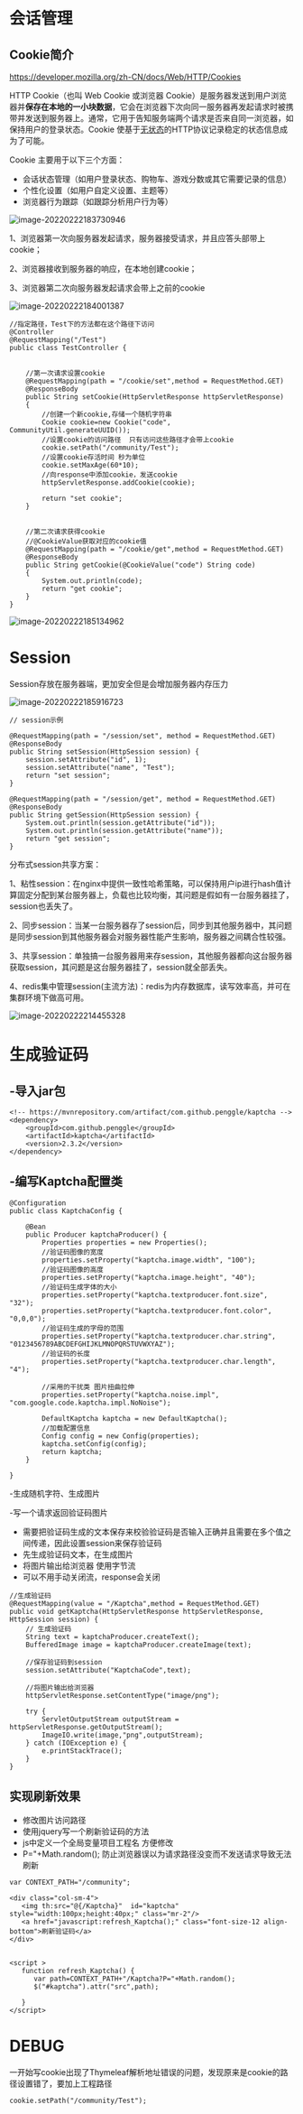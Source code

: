 # 会话管理

## Cookie简介

https://developer.mozilla.org/zh-CN/docs/Web/HTTP/Cookies

HTTP Cookie（也叫 Web Cookie 或浏览器 Cookie）是服务器发送到用户浏览器并**保存在本地的一小块数据**，它会在浏览器下次向同一服务器再发起请求时被携带并发送到服务器上。通常，它用于告知服务端两个请求是否来自同一浏览器，如保持用户的登录状态。Cookie 使基于[无状态](https://developer.mozilla.org/en-US/docs/Web/HTTP/Overview#http_is_stateless_but_not_sessionless)的HTTP协议记录稳定的状态信息成为了可能。

Cookie 主要用于以下三个方面：

- 会话状态管理（如用户登录状态、购物车、游戏分数或其它需要记录的信息）
- 个性化设置（如用户自定义设置、主题等）
- 浏览器行为跟踪（如跟踪分析用户行为等）

![image-20220222183730946](E:\1.png)



1、浏览器第一次向服务器发起请求，服务器接受请求，并且应答头部带上cookie；

2、浏览器接收到服务器的响应，在本地创建cookie；

3、浏览器第二次向服务器发起请求会带上之前的cookie



![image-20220222184001387](E:\2.png)

```
//指定路径，Test下的方法都在这个路径下访问
@Controller
@RequestMapping("/Test")
public class TestController {


    //第一次请求设置cookie
    @RequestMapping(path = "/cookie/set",method = RequestMethod.GET)
    @ResponseBody
    public String setCookie(HttpServletResponse httpServletResponse)
    {
        //创建一个新cookie,存储一个随机字符串
        Cookie cookie=new Cookie("code", CommunityUtil.generateUUID());
        //设置cookie的访问路径  只有访问这些路径才会带上cookie
        cookie.setPath("/community/Test");
        //设置cookie存活时间 秒为单位
        cookie.setMaxAge(60*10);
        //向response中添加cookie，发送cookie
        httpServletResponse.addCookie(cookie);

        return "set cookie";
    }


    //第二次请求获得cookie
    //@CookieValue获取对应的cookie值
    @RequestMapping(path = "/cookie/get",method = RequestMethod.GET)
    @ResponseBody
    public String getCookie(@CookieValue("code") String code)
    {
        System.out.println(code);
        return "get cookie";
    }
}
```

![image-20220222185134962](E:\3.png)



# Session



Session存放在服务器端，更加安全但是会增加服务器内存压力

![image-20220222185916723](E:\4.png)



```
// session示例

@RequestMapping(path = "/session/set", method = RequestMethod.GET)
@ResponseBody
public String setSession(HttpSession session) {
    session.setAttribute("id", 1);
    session.setAttribute("name", "Test");
    return "set session";
}

@RequestMapping(path = "/session/get", method = RequestMethod.GET)
@ResponseBody
public String getSession(HttpSession session) {
    System.out.println(session.getAttribute("id"));
    System.out.println(session.getAttribute("name"));
    return "get session";
}
```





分布式session共享方案：

1、粘性session：在nginx中提供一致性哈希策略，可以保持用户ip进行hash值计算固定分配到某台服务器上，负载也比较均衡，其问题是假如有一台服务器挂了，session也丢失了。

2、同步session：当某一台服务器存了session后，同步到其他服务器中，其问题是同步session到其他服务器会对服务器性能产生影响，服务器之间耦合性较强。

3、共享session：单独搞一台服务器用来存session，其他服务器都向这台服务器获取session，其问题是这台服务器挂了，session就全部丢失。

4、redis集中管理session(主流方法)：redis为内存数据库，读写效率高，并可在集群环境下做高可用。



![image-20220222214455328](E:\5.png)





# 生成验证码

## -导入jar包

```
<!-- https://mvnrepository.com/artifact/com.github.penggle/kaptcha -->
<dependency>
    <groupId>com.github.penggle</groupId>
    <artifactId>kaptcha</artifactId>
    <version>2.3.2</version>
</dependency>
```





## -编写Kaptcha配置类

```
@Configuration
public class KaptchaConfig {

    @Bean
    public Producer kaptchaProducer() {
        Properties properties = new Properties();
        //验证码图像的宽度
        properties.setProperty("kaptcha.image.width", "100");
        //验证码图像的高度
        properties.setProperty("kaptcha.image.height", "40");
        //验证码生成字体的大小
        properties.setProperty("kaptcha.textproducer.font.size", "32");
        properties.setProperty("kaptcha.textproducer.font.color", "0,0,0");
        //验证码生成的字母的范围
        properties.setProperty("kaptcha.textproducer.char.string", "0123456789ABCDEFGHIJKLMNOPQRSTUVWXYAZ");
        //验证码的长度
        properties.setProperty("kaptcha.textproducer.char.length", "4");
        
        //采用的干扰类 图片扭曲拉伸
        properties.setProperty("kaptcha.noise.impl", "com.google.code.kaptcha.impl.NoNoise");

        DefaultKaptcha kaptcha = new DefaultKaptcha();
        //加载配置信息
        Config config = new Config(properties);
        kaptcha.setConfig(config);
        return kaptcha;
    }

}

```



-生成随机字符、生成图片

-写一个请求返回验证码图片

- 需要把验证码生成的文本保存来校验验证码是否输入正确并且需要在多个值之间传递，因此设置session来保存验证码
- 先生成验证码文本，在生成图片
- 将图片输出给浏览器 使用字节流
- 可以不用手动关闭流，response会关闭

```
//生成验证码
@RequestMapping(value = "/Kaptcha",method = RequestMethod.GET)
public void getKaptcha(HttpServletResponse httpServletResponse, HttpSession session) {
    // 生成验证码
    String text = kaptchaProducer.createText();
    BufferedImage image = kaptchaProducer.createImage(text);

    //保存验证码到session
    session.setAttribute("KaptchaCode",text);

    //将图片输出给浏览器
    httpServletResponse.setContentType("image/png");

    try {
        ServletOutputStream outputStream = httpServletResponse.getOutputStream();
        ImageIO.write(image,"png",outputStream);
    } catch (IOException e) {
        e.printStackTrace();
    }
}
```





## 实现刷新效果

- 修改图片访问路径
- 使用jquery写一个刷新验证码的方法
- js中定义一个全局变量项目工程名 方便修改
- P="+Math.random(); 防止浏览器误以为请求路径没变而不发送请求导致无法刷新

```
var CONTEXT_PATH="/community";
```

```
<div class="col-sm-4">
   <img th:src="@{/Kaptcha}"  id="kaptcha"  style="width:100px;height:40px;" class="mr-2"/>
   <a href="javascript:refresh_Kaptcha();" class="font-size-12 align-bottom">刷新验证码</a>
</div>

```

```

<script >
   function refresh_Kaptcha() {
      var path=CONTEXT_PATH+"/Kaptcha?P="+Math.random();
      $("#kaptcha").attr("src",path);

   }
</script>
```

# DEBUG

一开始写cookie出现了Thymeleaf解析地址错误的问题，发现原来是cookie的路径设置错了，要加上工程路径

```
cookie.setPath("/community/Test");
```
